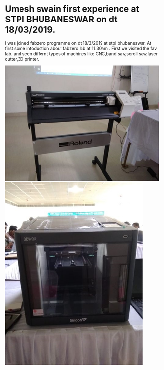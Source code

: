 # Umesh swain first experience at STPI BHUBANESWAR on dt 18/03/2019.
I was joined fabzero programme on dt 18/3/2019 at stpi bhubaneswar.
At first some intoduction about fabzero lab at 11.30am .
First we visited the fav lab. and seen differnt types of machines like CNC,band saw,scroll saw,laser cutter,3D printer.

![](image/index.jpg)
![](image/3dprinter.jpg)